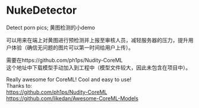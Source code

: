 # NukeDetector
Detect porn pics; 黄图检测的小demo

可以用来在端上对黄图进行预检测并上报至审核人员，减轻服务器的压力，提升用户体验（确信无问题的图片可以第一时间给用户上传）。

需要在https://github.com/ph1ps/Nudity-CoreML  
这个地址中下载模型手动加入到工程中（模型文件较大，因此未包含在项目中）。

Really awesome for CoreML! Cool and easy to use!  
Thanks to:   
https://github.com/ph1ps/Nudity-CoreML  
https://github.com/likedan/Awesome-CoreML-Models
